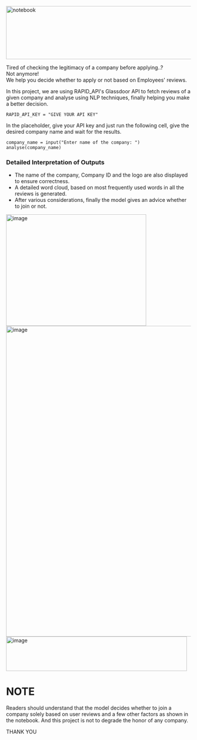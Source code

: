 <img width="742" height="145" alt="notebook" src="https://github.com/user-attachments/assets/9029ee86-3bcc-4e7d-8342-faa8a9a64412" />


Tired of checking the legitimacy of a company before applying..?  
Not anymore!   
We help you decide whether to apply or not based on Employees' reviews.  

In this project, we are using RAPID_API's Glassdoor API to fetch reviews of a given company and analyse using NLP techniques, finally helping you make a better decision.

```
RAPID_API_KEY = "GIVE YOUR API KEY"
```
In the placeholder, give your API key and just run the following cell, give the desired company name and wait for the results.
```
company_name = input("Enter name of the company: ")
analyse(company_name)
```

### Detailed Interpretation of Outputs
- The name of the company, Company ID and the logo are also displayed to ensure correctness.
- A detailed word cloud, based on most frequently used words in all the reviews is generated.
- After various considerations, finally the model gives an advice whether to join or not.  
<img width="382" height="304" alt="image" src="https://github.com/user-attachments/assets/eeab6ea5-a3e4-4199-b32d-63b4905689ef" />  
<img width="1402" height="847" alt="image" src="https://github.com/user-attachments/assets/9f11f37b-85f3-449f-bd8f-8883b437577f" />  
<img width="493" height="94" alt="image" src="https://github.com/user-attachments/assets/2d39852c-8aa4-449a-92c2-87edbc4c8684" />  


# NOTE  
Readers should understand that the model decides whether to join a company solely based on user reviews and a few other factors as shown in the notebook. And this project is not to degrade the honor of any company.

THANK YOU
